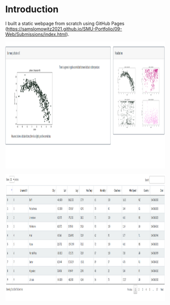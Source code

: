 # Introduction

I built a static webpage from scratch using GitHub Pages (https://samslomowitz2021.github.io/SMU-Portfolio/09-Web/Submissions/index.html).

<p align="center">
  <img width="600" height="400" src="web1.png">
</p>

<p align="center">
  <img width="600" height="400" src="web2.png">
</p>

